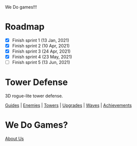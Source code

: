 We Do games!!!

# Roadmap
- [x] Finish sprint 1 (13 Jan, 2021)
- [x] Finish sprint 2 (10 Apr, 2021)
- [x] Finish sprint 3 (24 Apr, 2021)
- [x] Finish sprint 4 (23 May, 2021)
- [ ] Finish sprint 5 (13 Jun, 2021)

# Tower Defense
3D rogue-lite tower defense.

[Guides](https://github.com/David-Goru/WeDoGames/tree/master/Docs/Tower%20Defense/Guides.md) | 
[Enemies](https://github.com/David-Goru/WeDoGames/tree/master/Docs/Tower%20Defense/Enemies.md) | 
[Towers](https://github.com/David-Goru/WeDoGames/tree/master/Docs/Tower%20Defense/Towers.md) | 
[Upgrades](https://github.com/David-Goru/WeDoGames/tree/master/Docs/Tower%20Defense/Upgrades.md) | 
[Waves](https://github.com/David-Goru/WeDoGames/tree/master/Docs/Tower%20Defense/Waves.md) | 
[Achievements](https://github.com/David-Goru/WeDoGames/tree/master/Docs/Tower%20Defense/Achievements.md)

# We Do Games?
[About Us](https://github.com/David-Goru/WeDoGames/tree/master/Docs/The%20Team/AboutUs.md)
